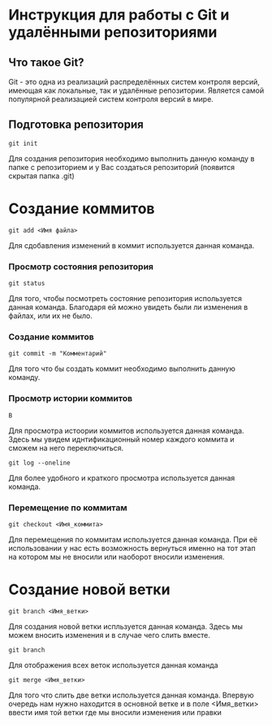 # Инструкция для работы с Git и удалёнными репозиториями

## Что такое Git?
Git - это одна из реализаций распределённых систем контроля версий, имеющая как локальные, так и удалённые репозитории. Является самой популярной реализацией систем контроля версий в мире.
## Подготовка репозитория
```Sh
git init
```
Для создания репозитория необходимо выполнить данную команду в папке с репозиторием и у Вас создаться репозиторий (появится скрытая папка .git)

# Создание коммитов

```Sh
git add <Имя файла>
```
Для сдобавления изменений в коммит используется данная команда.

### Просмотр состояния репозитория
```Sh
git status
```
Для того, чтобы посмотреть состояние репозитория используется данная команда. Благодаря ей можно увидеть были ли изменения в файлах, или их не было.

### Создание коммитов
```Sh
git commit -m "Комментарий"
```
Для того что бы создать коммит необходимо выполнить данную команду.

### Просмотр истории коммитов 
```Sh
В
```
Для просмотра истоории коммитов используется данная команда.  Здесь мы увидем иднтификационный номер каждого коммита и сможем на него переключиться.
```Sh
git log --oneline
```
Для более удобного и краткого просмотра используется данная команда.

### Перемещение по коммитам
```Sh
git checkout <Имя_коммита>
```
Для перемещения по коммитам используется данная команда. При её использовании у нас есть возможность вернуться именно на тот этап на котором мы не вносили или наоборот вносили изменения.

# Создание новой ветки
```Sh
git branch <Имя_ветки>
```
Для создания новой ветки испльзуется данная команда. Здесь мы можем вносить изменения и в случае чего слить вместе.

```Sh
git branch
```
Для отображения всех веток используется данная команда
```Sh
git merge <Имя_ветки>
```
Для того что слить две ветки используется данная команда. Впервую очередь нам нужно находится в основной ветке и в поле <Имя_ветки> ввести имя той ветки где мы вносили изменения или правки
